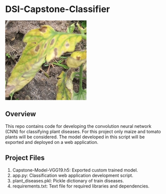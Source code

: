 # DSI-Capstone-Classifier
![alt text](https://github.com/chrisliti/DSI-Capstone-Classifier/blob/main/Tomato_img4.jpg?raw=true)

## Overview
This repo contains code for developing the convolution neural network (CNN) for classifying plant diseases. For this project only maize and tomato plants will be considered. The model developed in this script will be exported and deployed on a web application.

## Project Files

1. Capstone-Model-VGG19.h5: Exported custom trained model.
2. app.py: Classification web application development script.
3. plant_diseases.pkl: Pickle dictionary of train diseases.
4. requirements.txt: Text file for required libraries and dependencies.
